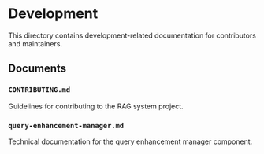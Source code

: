 # Development

This directory contains development-related documentation for contributors and maintainers.

## Documents

### `CONTRIBUTING.md`
Guidelines for contributing to the RAG system project.

### `query-enhancement-manager.md`
Technical documentation for the query enhancement manager component.